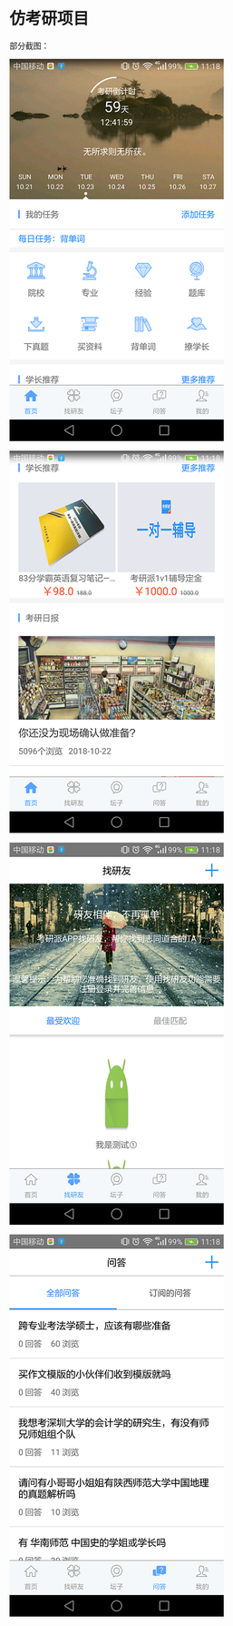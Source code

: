 # 仿考研项目
部分截图：

![image](https://github.com/WeiLanXingchen/AW/blob/master/app/Screenshot_2018-10-23-11-18-02.png)

![image](https://github.com/WeiLanXingchen/AW/blob/master/app/Screenshot_2018-10-23-11-18-42.png)

![image](https://github.com/WeiLanXingchen/AW/blob/master/app/Screenshot_2018-10-23-11-18-18.png)

![image](https://github.com/WeiLanXingchen/AW/blob/master/app/Screenshot_2018-10-23-11-18-25.png)
